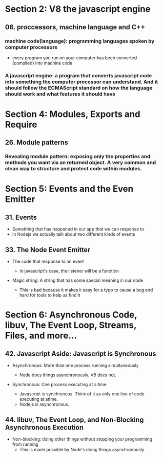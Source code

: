 # Section 2: V8 the javascript engine

## 06. proccessors, machine language and C++

### machine code(language): programming languages spoken by computer processors

- every program you run on your computer has been converted (compiled) into machine code

### A javascript engine: a program that converts javascript code into something the computer processor can understand. And it should follow the ECMAScript standard on how the language should work and what features it should have

# Section 4: Modules, Exports and Require

## 26. Module patterns

### Revealing module pattern: exposing only the properties and methods you want via an returned object. A very common and clean way to structure and protect code within modules.

# Section 5: Events and the Even Emitter

## 31. Events

- Something that has happened in our app that we can response to
- in Nodejs wa actually talk about two different kinds of events

## 33. The Node Event Emitter

- The code that response to an event

  - In javascript's case, the listener will be a function

- Magic string: A string that has some special meaning in our code
  - This is bad because it makes it easy for a typo to cause a bug and hard for tools to help us find it

# Section 6: Asynchronous Code, libuv, The Event Loop, Streams, Files, and more…

## 42. Javascript Aside: Javascript is Synchronous

- Asynchronous: More than one process running simultaneously

  - Node does things asynchronously. V8 does not.

- Synchronous: One process executing at a time
  - Javascript is synchronous. Think of it as only one line of code executing at atime.
  - Nodejs is asynchronous.

## 44. libuv, The Event Loop, and Non-Blocking Asynchronous Execution

- Non-blocking: doing other things without stopping your programming from running
  - This is made possible by Node's doing things asynchronously
